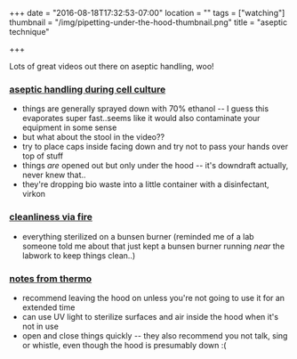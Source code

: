 +++
date = "2016-08-18T17:32:53-07:00"
location = ""
tags = ["watching"]
thumbnail = "/img/pipetting-under-the-hood-thumbnail.png"
title = "aseptic technique"

+++

Lots of great videos out there on aseptic handling, woo!

<!--more-->

### [aseptic handling during cell culture](https://www.youtube.com/watch?v=ugcGo42VNqI)
* things are generally sprayed down with 70% ethanol --
I guess this evaporates super fast..seems like it would also contaminate your equipment in some sense
* but what about the stool in the video??
* try to place caps inside facing down and try not to pass your hands over top of stuff
* things *are* opened out but only under the hood -- it's downdraft actually, never knew that..
* they're dropping bio waste into a little container with a disinfectant, virkon


### [cleanliness via fire](https://www.youtube.com/watch?v=bRadiLXkqoU)
* everything sterilized on a bunsen burner
(reminded me of a lab someone told me about
that just kept a bunsen burner running *near* the labwork to keep things clean..)


### [notes from thermo](https://www.thermofisher.com/us/en/home/references/gibco-cell-culture-basics/aseptic-technique.html)
* recommend leaving the hood on unless you're not going to use it for an extended time
* can use UV light to sterilize surfaces and air inside the hood when it's not in use
* open and close things quickly -- they also recommend you not talk, sing or whistle,
even though the hood is presumably down :(
